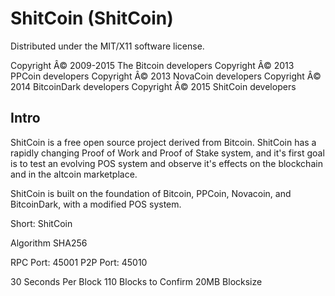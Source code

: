 ShitCoin (ShitCoin)
===================
Distributed under the MIT/X11 software license.

Copyright Â© 2009-2015 The Bitcoin developers
Copyright Â© 2013 PPCoin developers
Copyright Â© 2013 NovaCoin developers
Copyright Â© 2014 BitcoinDark developers
Copyright Â© 2015 ShitCoin developers

Intro
-----
ShitCoin is a free open source project derived from Bitcoin. ShitCoin has a rapidly changing Proof of Work and Proof of Stake system, and it's first goal is to test an evolving POS system and observe it's effects on the blockchain and in the altcoin marketplace.

ShitCoin is built on the foundation of Bitcoin, PPCoin, Novacoin, and BitcoinDark, with a modified POS system.

Short: ShitCoin

Algorithm SHA256


RPC Port: 45001
P2P Port: 45010



30 Seconds Per Block
110 Blocks to Confirm
20MB Blocksize


